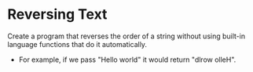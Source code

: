 # Reversing Text

Create a program that reverses the order of a string without using built-in language functions that do it automatically.

* For example, if we pass "Hello world" it would return "dlrow olleH".
